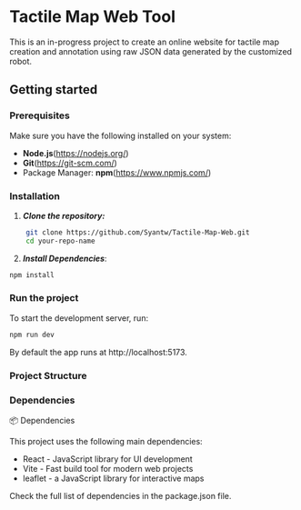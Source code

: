# Tactile Map Web Tool

This is an in-progress project to create an online website for tactile map creation and annotation using raw JSON data generated by the customized robot.

## Getting started

### Prerequisites

Make sure you have the following installed on your system:

- **Node.js**(https://nodejs.org/)
- **Git**(https://git-scm.com/)
- Package Manager: **npm**(https://www.npmjs.com/)

### Installation

1. **_Clone the repository:_**

```sh
    git clone https://github.com/Syantw/Tactile-Map-Web.git
    cd your-repo-name
```

2. **_Install Dependencies_**:

```sh
npm install
```

### Run the project

To start the development server, run:

```sh
npm run dev
```

By default the app runs at http://localhost:5173.

### Project Structure

### Dependencies

📦 Dependencies

This project uses the following main dependencies:

- React - JavaScript library for UI development
- Vite - Fast build tool for modern web projects
- leaflet - a JavaScript library for interactive maps

Check the full list of dependencies in the package.json file.

```

```
